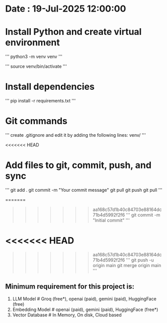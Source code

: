 # Date : 19-Jul-2025 12:00:00

# Install Python and create virtual environment

'''
python3 -m venv venv
'''

'''
source venv/bin/activate
'''

# Install dependencies

'''
pip install -r requirements.txt
'''

# Git commands

'''
create .gitignore and edit it by adding the following lines:
venv/
'''

<<<<<<< HEAD

# Add files to git, commit, push, and sync

'''
git add .
git commit -m "Your commit message"
git pull
git push
git pull
'''

=======

> > > > > > > aa168c57d1b40c84703e88164dc71b4d5992f2f6
> > > > > > > '''
> > > > > > > git commit -m "Initial commit"
> > > > > > > '''

# <<<<<<< HEAD

> > > > > > > aa168c57d1b40c84703e88164dc71b4d5992f2f6
> > > > > > > '''
> > > > > > > git push -u origin main
> > > > > > > git merge origin main
> > > > > > > '''

## Minimum requirement for this project is:

1. LLM Model # Groq (free\*), openai (paid), gemini (paid), HuggingFace (free)
2. Embedding Model # openai (paid), gemini (paid), HuggingFace (free\*)
3. Vector Database # In Memory, On disk, Cloud based
